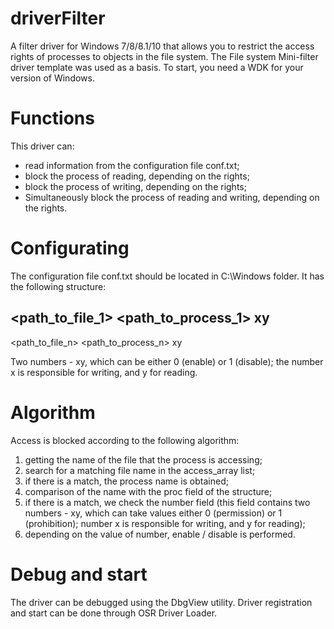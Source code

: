 # driverFilter
A filter driver for Windows 7/8/8.1/10 that allows you to restrict the access rights of processes to objects in the file system.
The File system Mini-filter driver template was used as a basis. To start, you need a WDK for your version of Windows.

# Functions
This driver can:
- read information from the configuration file conf.txt;
- block the process of reading, depending on the rights;
- block the process of writing, depending on the rights;
- Simultaneously block the process of reading and writing, depending on the rights.

# Configurating
The configuration file conf.txt should be located in C:\Windows folder.
It has the following structure:

<path_to_file_1> <path_to_process_1> xy
-
<path_to_file_n> <path_to_process_n> xy

Two numbers - xy, which can be either 0 (enable) or 1 (disable); the number x is responsible for writing, and y for reading.

# Algorithm
Access is blocked according to the following algorithm:
1) getting the name of the file that the process is accessing;
2) search for a matching file name in the access_array list;
3) if there is a match, the process name is obtained;
4) comparison of the name with the proc field of the structure;
5) if there is a match, we check the number field (this field contains two numbers - xy, which can take values ​​either 0 (permission) or 1 (prohibition); number x is responsible for writing, and y for reading);
6) depending on the value of number, enable / disable is performed.

# Debug and start
The driver can be debugged using the DbgView utility. Driver registration and start can be done through OSR Driver Loader.